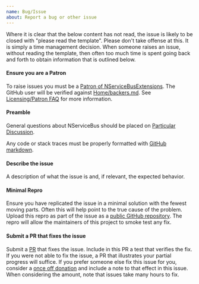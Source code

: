 ```yaml
---
name: Bug/Issue
about: Report a bug or other issue
---
```


Where it is clear that the below content has not read, the issue is likely to be closed with "please read the template". Please don't take offense at this. It is simply a time management decision. When someone raises an issue, without reading the template, then often too much time is spent going back and forth to obtain information that is outlined below.


#### Ensure you are a Patron

To raise issues you must be a [Patron of NServiceBusExtensions](https://opencollective.com/nservicebusextensions/order/6976). The GitHub user will be verified against [Home/backers.md](https://github.com/NServiceBusExtensions/Home/blob/master/src/backers.md). See [Licensing/Patron FAQ](https://github.com/NServiceBusExtensions/Home#licensingpatron-faq) for more information.


#### Preamble

General questions about NServiceBus should be placed on [Particular Discussion](https://discuss.particular.net/).

Any code or stack traces must be properly formatted with [GitHub markdown](https://guides.github.com/features/mastering-markdown/).


#### Describe the issue

A description of what the issue is and, if relevant, the expected behavior.


#### Minimal Repro

Ensure you have replicated the issue in a minimal solution with the fewest moving parts. Often this will help point to the true cause of the problem. Upload this repro as part of the issue as a [public GitHub repository](https://help.github.com/articles/create-a-repo/). The repro will allow the maintainers of this project to smoke test any fix.


#### Submit a PR that fixes the issue

Submit a [PR](https://help.github.com/articles/about-pull-requests/) that fixes the issue. Include in this PR a test that verifies the fix. If you were not able to fix the issue, a PR that illustrates your partial progress will suffice. If you prefer someone else fix this issue for you, consider a [once off donation](https://opencollective.com/nservicebusextensions/donate) and include a note to that effect in this issue. When considering the amount, note that issues take many hours to fix.